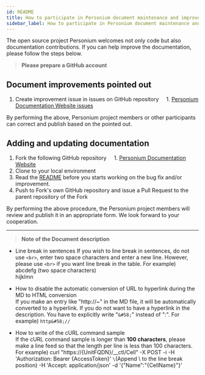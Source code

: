 ```yaml
---
id: README
title: How to participate in Personium document maintenance and improvement
sidebar_label: How to participate in Personium document maintenance and improvement
---
```


The open source project Personium welcomes not only code but also documentation contributions.
If you can help improve the documentation, please follow the steps below.

> __Please prepare a GitHub account__

## Document improvements pointed out

1. Create improvement issue in issues on GitHub repository
    1. [Personium Documentation Website issues](https://github.com/personium/website/issues)

By performing the above, Personium project members or other participants can correct and publish based on the pointed out.

## Adding and updating documentation

1. Fork the following GitHub repository
    1. [Personium Documentation Website](https://github.com/personium/website)
1. Clone to your local environment
1. Read the [README](https://github.com/personium/website) before you starts working on the bug fix and/or improvement.  
1. Push to Fork's own GitHub repository and issue a Pull Request to the parent repository of the Fork

By performing the above procedure, the Personium project members will review and publish it in an appropriate form.
We look forward to your cooperation.


***

> __Note of the Document description__

 * Line break in sentences 
    If you wish to line break in sentences, do not use `<br>`, enter two space characters and enter a new line.
    However, please use `<br>` if you want line break in the table.
   For example)  
       abcdefg  (two space characters)  
       hijklmn

 * How to disable the automatic conversion of URL to hyperlink during the MD to HTML conversion  
    If you make an entry like "http&#58;//~" in the MD file, it will be automatically converted to a hyperlink. If you do not want to have a hyperlink in the description. You have to explicitly write "`&#58;`" instead of ":".
    For example)
       `http&#58;//`

 * How to write of the cURL command sample  
    If the cURL command sample is longer than **100 characters**, please make a line feed so that the length per line is less than 100 characters.
    For example) 
    curl "https&#58;//{UnitFQDN}/__ctl/Cell" -X POST -i -H 'Authorization: Bearer {AccessToken}' `\`(Append \ to the line break position)
    -H 'Accept: application/json' -d '{"Name":"{CellName}"}'
